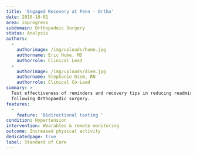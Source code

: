 ```yaml
---
title: 'Engaged Recovery at Penn - Ortho'
date: 2016-10-01
area: inprogress
subdomain: Orthopadeic Surgery
status: Analysis
authors:
  - 
    authorimage: /img/uploads/hume.jpg
    authorname: Eric Hume, MD
    authorrole: Clinical Lead
  - 
    authorimage: /img/uploads/diem.jpg
    authorname: Stephanie Diem, RN
    authorrole: Clinical Co-Lead
summary: >
  Test effectiveness of reminders and recovery tips in reducing readmissions
  following Orthopaedic surgery.
features:
  - 
    feature: 'Bidirectional texting '
condition: Hypertension
intervention: Wearables & remote monitoring
outcome: Increased physical activity
dedicatedpage: true
label: Standard of Care
---
```

